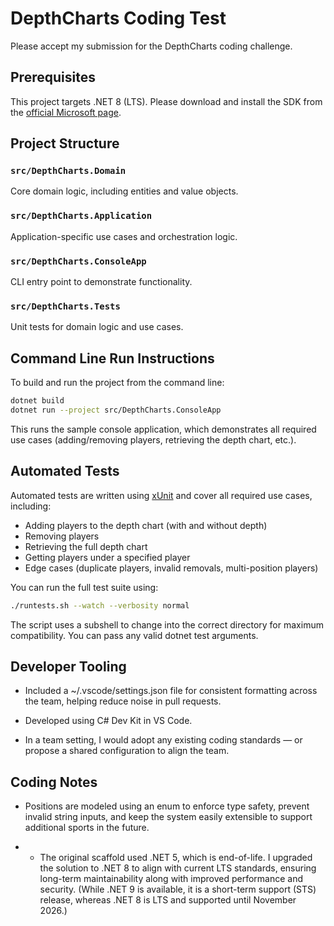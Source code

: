 # DepthCharts Coding Test

Please accept my submission for the DepthCharts coding challenge.

## Prerequisites

This project targets .NET 8 (LTS).
Please download and install the SDK from the [official Microsoft page](https://dotnet.microsoft.com/en-us/download/dotnet/8.0).

## Project Structure

### `src/DepthCharts.Domain`

Core domain logic, including entities and value objects.

### `src/DepthCharts.Application`

Application-specific use cases and orchestration logic.

### `src/DepthCharts.ConsoleApp`

CLI entry point to demonstrate functionality.

### `src/DepthCharts.Tests`

Unit tests for domain logic and use cases.

## Command Line Run Instructions

To build and run the project from the command line:

```bash
dotnet build
dotnet run --project src/DepthCharts.ConsoleApp
```

This runs the sample console application, which demonstrates all required use cases (adding/removing players, retrieving the depth chart, etc.).

## Automated Tests

Automated tests are written using [xUnit](https://xunit.net/) and cover all required use cases, including:

- Adding players to the depth chart (with and without depth)
- Removing players
- Retrieving the full depth chart
- Getting players under a specified player
- Edge cases (duplicate players, invalid removals, multi-position players)

You can run the full test suite using:

```bash
./runtests.sh --watch --verbosity normal
```

The script uses a subshell to change into the correct directory for maximum compatibility. You can pass any valid dotnet test arguments.

## Developer Tooling

- Included a ~/.vscode/settings.json file for consistent formatting across the team, helping reduce noise in pull requests.

- Developed using C# Dev Kit in VS Code.

- In a team setting, I would adopt any existing coding standards — or propose a shared configuration to align the team.

## Coding Notes

- Positions are modeled using an enum to enforce type safety, prevent invalid string inputs, and keep the system easily extensible to support additional sports in the future.

- - The original scaffold used .NET 5, which is end-of-life. I upgraded the solution to .NET 8 to align with current LTS standards, ensuring long-term maintainability along with improved performance and security. (While .NET 9 is available, it is a short-term support (STS) release, whereas .NET 8 is LTS and supported until November 2026.)
